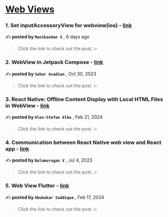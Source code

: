 
<h1><a href=https://medium.com/tag/webview/recommended target="_blank" rel="noopener noreferrer">Web Views</a></h1>
<h3>1. Set inputAccessoryView for webview(ios) - <a href=https://medium.com/@srinimani678/set-inputaccessoryview-for-webview-ios-c80415e57ccd?source=tag_recommended_feed---------0-84----------webview----------03ceeb87_2602_4eca_87c8_337275d47ea0------- target="_blank" rel="noopener noreferrer">link</a></h3>

✍️ **posted by `Manikandan S`** <date> , 6 days ago</date>

<blockquote>Click the link to check out the post. ⌲</blockquote>

<h3>2. WebView in Jetpack Compose - <a href=https://medium.com/@sahar.asadian90/webview-in-jetpack-compose-71f237873c2e?source=tag_recommended_feed---------1-85----------webview----------03ceeb87_2602_4eca_87c8_337275d47ea0------- target="_blank" rel="noopener noreferrer">link</a></h3>

✍️ **posted by `Sahar Asadian`** <date> , Oct 30, 2023</date>

<blockquote>Click the link to check out the post. ⌲</blockquote>

<h3>3. React Native: Offline Content Display with Local HTML Files in WebView - <a href=https://medium.com/yonder-techblog/react-native-offline-content-display-with-local-html-files-in-webview-7d22a0cf46fb?source=tag_recommended_feed---------2-84----------webview----------03ceeb87_2602_4eca_87c8_337275d47ea0------- target="_blank" rel="noopener noreferrer">link</a></h3>

✍️ **posted by `Alex-Stefan Albu`** <date> , Feb 21, 2024</date>

<blockquote>Click the link to check out the post. ⌲</blockquote>

<h3>4. Communication between React Native web view and React app - <a href=https://medium.com/@svbala99/communication-between-react-native-web-view-and-react-app-c0fb0af7e5a6?source=tag_recommended_feed---------3-85----------webview----------03ceeb87_2602_4eca_87c8_337275d47ea0------- target="_blank" rel="noopener noreferrer">link</a></h3>

✍️ **posted by `Balamurugan V`** <date> , Jul 4, 2023</date>

<blockquote>Click the link to check out the post. ⌲</blockquote>

<h3>5. Web View Flutter - <a href=https://medium.com/@abubakarsaddqiuekhan/web-view-flutter-54a8a204f539?source=tag_recommended_feed---------4-84----------webview----------03ceeb87_2602_4eca_87c8_337275d47ea0------- target="_blank" rel="noopener noreferrer">link</a></h3>

✍️ **posted by `Abubakar Saddique`** <date> , Feb 17, 2024</date>

<blockquote>Click the link to check out the post. ⌲</blockquote>

